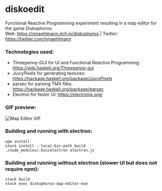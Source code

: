 # diskoedit
Functional Reactive Programming experiment resulting in a map editor for the game Diskophoros:  
Web: https://nmaehlmann.itch.io/diskophoros | Twitter: https://twitter.com/nmaehlmann

### Technologies used:
* Threepenny-GUI for UI and Functional Reactive Programming: https://wiki.haskell.org/Threepenny-gui
* JuicyPixels for generating textures: https://hackage.haskell.org/package/JuicyPixels
* parsec for parsing TMX files: https://hackage.haskell.org/package/parsec
* Electron for faster UI: https://electronjs.org/

### GIF preview:
![Map Editor GIF](http://u.cubeupload.com/nikolas/6HteTN.gif)

### Building and running with electron:
    npm install
    stack install --local-bin-path build
    ./node_modules/.bin/electron electron.js
    
### Building and running without electron (slower UI but does not require npm):
    stack build
    stack exec diskophoros-map-editor-exe
    
